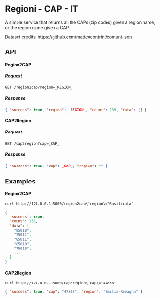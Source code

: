 # Regioni - CAP - IT

A simple service that returns all the CAPs (zip codes) given a region name, or the region name given a CAP.

Dataset credits: https://github.com/matteocontrini/comuni-json

## API

#### Region2CAP

##### Request

`GET /region2cap?region=_REGION_`

##### Response

```json
{ "success": true, "region": _REGION_, "count": 239, "data": [] }
```

#### CAP2Region

##### Request

`GET /cap2region?cap=_CAP_`

##### Response

```json
{ "success": true, "cap": _CAP_, "region": "" }
```

## Examples

#### Region2CAP

`curl http://127.0.0.1:5000/region2cap\?region\="Basilicata"`

```json
{
  "success": true,
  "count": 131,
  "data": [
    "85010",
    "75011",
    "85011",
    "85010",
    "75010",
    ...
  ]
}
```

#### CAP2Region

`curl http://127.0.0.1:5000/cap2region\?cap\="47838"`

```json
{ "success": true, "cap": "47838", "region": "Emilia-Romagna" }
```
